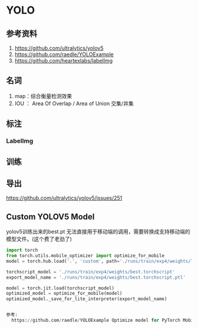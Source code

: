 # YOLO

## 参考资料

1. https://github.com/ultralytics/yolov5
2. https://github.com/raedle/YOLOExample
3. https://github.com/heartexlabs/labelImg

## 名词

1. map：综合衡量检测效果
2. IOU ： Area Of Overlap / Area of Union 交集/并集 

## 标注

### LabelImg

## 训练



## 导出

https://github.com/ultralytics/yolov5/issues/251



## Custom YOLOV5 Model

yolov5训练出来的best.pt 无法直接用于移动端的调用，需要转换成支持移动端的模型文件。(这个费了老劲了)

```python
import torch
from torch.utils.mobile_optimizer import optimize_for_mobile
model = torch.hub.load('.', 'custom', path='./runs/train/exp4/weights/last.pt', source='local')

torchscript_model = './runs/train/exp4/weights/best.torchscript'
export_model_name = './runs/train/exp4/weights/best.torchscript.ptl'

model = torch.jit.load(torchscript_model)
optimized_model = optimize_for_mobile(model)
optimized_model._save_for_lite_interpreter(export_model_name)


参考:
  https://github.com/raedle/YOLOExample Optimize model for PyTorch Mobile use
```



